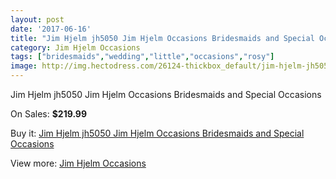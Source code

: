 ```yaml
---
layout: post
date: '2017-06-16'
title: "Jim Hjelm jh5050 Jim Hjelm Occasions Bridesmaids and Special Occasions"
category: Jim Hjelm Occasions
tags: ["bridesmaids","wedding","little","occasions","rosy"]
image: http://img.hectodress.com/26124-thickbox_default/jim-hjelm-jh5050-jim-hjelm-occasions-bridesmaids-and-special-occasions.jpg
---
```

Jim Hjelm jh5050 Jim Hjelm Occasions Bridesmaids and Special Occasions

On Sales: **$219.99**
<a href="https://www.hectodress.com/jim-hjelm-occasions/12182-jim-hjelm-jh5050-jim-hjelm-occasions-bridesmaids-and-special-occasions.html"><amp-img layout="responsive" width="600" height="600" src="//img.hectodress.com/26124-thickbox_default/jim-hjelm-jh5050-jim-hjelm-occasions-bridesmaids-and-special-occasions.jpg" alt="Jim Hjelm jh5050 Jim Hjelm Occasions Bridesmaids and Special Occasions 0" /></a>
<a href="https://www.hectodress.com/jim-hjelm-occasions/12182-jim-hjelm-jh5050-jim-hjelm-occasions-bridesmaids-and-special-occasions.html"><amp-img layout="responsive" width="600" height="600" src="//img.hectodress.com/26127-thickbox_default/jim-hjelm-jh5050-jim-hjelm-occasions-bridesmaids-and-special-occasions.jpg" alt="Jim Hjelm jh5050 Jim Hjelm Occasions Bridesmaids and Special Occasions 1" /></a>
<a href="https://www.hectodress.com/jim-hjelm-occasions/12182-jim-hjelm-jh5050-jim-hjelm-occasions-bridesmaids-and-special-occasions.html"><amp-img layout="responsive" width="600" height="600" src="//img.hectodress.com/26126-thickbox_default/jim-hjelm-jh5050-jim-hjelm-occasions-bridesmaids-and-special-occasions.jpg" alt="Jim Hjelm jh5050 Jim Hjelm Occasions Bridesmaids and Special Occasions 2" /></a>
<a href="https://www.hectodress.com/jim-hjelm-occasions/12182-jim-hjelm-jh5050-jim-hjelm-occasions-bridesmaids-and-special-occasions.html"><amp-img layout="responsive" width="600" height="600" src="//img.hectodress.com/26125-thickbox_default/jim-hjelm-jh5050-jim-hjelm-occasions-bridesmaids-and-special-occasions.jpg" alt="Jim Hjelm jh5050 Jim Hjelm Occasions Bridesmaids and Special Occasions 3" /></a>

Buy it: [Jim Hjelm jh5050 Jim Hjelm Occasions Bridesmaids and Special Occasions](https://www.hectodress.com/jim-hjelm-occasions/12182-jim-hjelm-jh5050-jim-hjelm-occasions-bridesmaids-and-special-occasions.html "Jim Hjelm jh5050 Jim Hjelm Occasions Bridesmaids and Special Occasions")

View more: [Jim Hjelm Occasions](https://www.hectodress.com/190-jim-hjelm-occasions "Jim Hjelm Occasions")